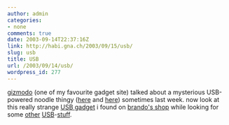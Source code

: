 ```yaml
---
author: admin
categories:
- none
comments: true
date: 2003-09-14T22:37:16Z
link: http://habi.gna.ch/2003/09/15/usb/
slug: usb
title: USB
url: /2003/09/14/usb/
wordpress_id: 277
---
```


[gizmodo](http://www.gizmodo.com/) (one of my favourite gadget site) talked about a mysterious USB-powered noodle thingy ([here](http://www.gizmodo.com/archives/008429.php#008429) and [here](http://www.gizmodo.com/archives/008712.php#008712)) sometimes last week. now look at this really strange [USB gadget](http://usb.brando.com.hk/usbmassageball.php) i found on [brando's shop](http://shop.brando.com.hk/) while looking for some [other](http://usb.brando.com.hk/aten_hub.php) [USB](http://usb.brando.com.hk/mscardreader.php)-[stuff](stuff).
